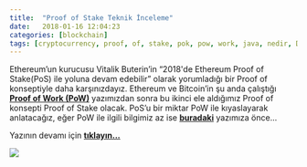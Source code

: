 ```yaml
---
title:  "Proof of Stake Teknik İnceleme"
date:   2018-01-16 12:04:23
categories: [blockchain]
tags: [cryptocurrency, proof, of, stake, pok, pow, work, java, nedir, Distributed, Legder, Blockchain, Bitcoin, utxo, Block, Mehmet Cem Yücel, Mehmet, Cem, Yucel, Yücel, blockchainturk, blockchainturk.net]
---
```


Ethereum’un kurucusu Vitalik Buterin’in “2018'de Ethereum Proof of Stake(PoS) ile yoluna devam edebilir” olarak yorumladığı bir Proof of konseptiyle daha karşınızdayız. Ethereum ve Bitcoin’in şu anda çalıştığı <a style="font-weight:bold" href="https://medium.com/blockchainturk/3f32a068d10?utm_source=mehmetcemyucel.com&utm_medium=refferal&utm_campaign=blog" target="_blank">Proof of Work (PoW)</a> yazımızdan sonra bu ikinci ele aldığımız Proof of konsepti Proof of Stake olacak. PoS’u bir miktar PoW ile kıyaslayarak anlatacağız, eğer PoW ile ilgili bilgimiz az ise <a style="font-weight:bold" href="https://medium.com/blockchainturk/3f32a068d10?utm_source=mehmetcemyucel.com&utm_medium=refferal&utm_campaign=blog" target="_blank">buradaki</a>  yazımıza önce...

Yazının devamı için 
<a style="font-weight:bold" href="https://medium.com/blockchainturk/88e0315448a1?utm_source=mehmetcemyucel.com&utm_medium=refferal&utm_campaign=blog" target="_blank">tıklayın...</a>

![](https://cdn-images-1.medium.com/max/800/1*_b-FnHy6qE0o7mvD3szw_w.jpeg)